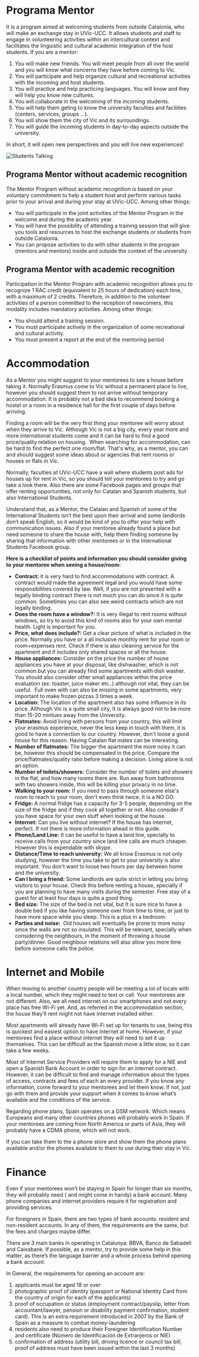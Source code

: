 # Programa Mentor

It is a program aimed at welcoming students from outside Catalonia,  who will make an exchange stay in UVic-UCC. It allows students and staff to engage in volunteering activities within an intercultural context and facilitates the linguistic and cultural academic integration of the host students.
If you are a mentor:

1. You will make new friends. You will meet people from all over the world and you will know what concerns they have before coming to Vic.
2. You will participate and help organize cultural and recreational activities with the incoming and host students.
3. You will practice and help practicing languages. You will know and they will help you know new cultures.
4. You will collaborate in the welcoming of the incoming students.
5. You will help them geting to know the university faculties and facilities (centers, services, groups ...).
6. You will show them the city of Vic and its surroundings.
7. You will guide the incoming students in day-to-day aspects outside the university.

In short, it will open new perspectives and you will live new experiences!

![Students Talking](https://www.uvic.cat/sites/default/files/110_3247_1.jpg)

## Programa Mentor without academic recognition

The Mentor Program without academic recognition is based on your voluntary commitment to help a student host and perform various tasks prior to your arrival and during your stay at UVic-UCC. 
Among other things:
- You will participate in the joint activities of the Mentor Program in the welcome and during the academic year.
- You will have the possibility of attending a training session that will give you tools and resources to host the exchange students or students from outside Catalonia.
- You can propose activities to do with other students in the program (mentors and mentors) inside and outside the context of the university.

## Programa Mentor with academic recognition

Participation in the Mentor Program with academic recognition allows you to recognize 1 RAC credit (equivalent to 25 hours of dedication) each time, with a maximum of 2 credits. Therefore, in addition to the volunteer activities of a person committed to the reception of newcomers, this modality includes mandatory activities. 
Among other things:

- You should attend a training session.
- You must participate actively in the organization of some recreational and cultural activity.
- You must present a report at the end of the mentoring period

# Accommodation

As a Mentor you might suggest to your mentorees to see a house before taking it. Normally Erasmus come to Vic without a permanent place to live, however you should suggest them to not arrive without temporary accommodation. It is probably not a bad idea to recommend booking a hostel or a room in a residence hall for the first couple of days before arriving. 

Finding a room will be the very first thing your mentoree will worry about when they arrive to Vic. Although Vic is not a big city, every year more and more international students come and it can be hard to find a good price/quality relation on housing. 
When searching for accommodation, can be hard to find the perfect one room/flat. That's why, as a mentor, you can and should suggest some ideas about or agencies that rent rooms or houses or flats in Vic. 

Normally, faculties at UVic-UCC have a wall where students post ads for houses up for rent in Vic, so you should tell your mentorees to try and go take a look there. Also there are some Facebook pages and groups that offer renting opportunities, not only for Catalan and Spanish students, but also International Students.

Understand that, as a Mentor, the Catalan and Spanish of some of the International Students isn’t the best upon their arrival and some landlords don’t speak English, so it would be kind of you to offer your help with communication issues. Also if your mentoree already found a place but need someone to share the house with, help them finding someone by sharing that information with other mentorees or in the International Students Facebook group.

**Here is a checklist of points and information you should consider giving to your mentoree when seeing a house/room:**

- **Contract:** it is very hard to find accommodations with contract. A contract would made the agreement legal and you would have some responsibilities covered by law. Well, if you are not presented with a legally binding contract there is not much you can do since it is quite common. Sometimes you can also see weird contracts which are not legally binding.
- **Does the room have a window?:** It is very illegal to rent rooms without windows, so try to avoid this kind of rooms also for your own mental health. Light is important for you.
- **Price, what does include?:** Get a clear picture of what is included in the price. Normally you have or a all inclusive monthly rent for your room or room+expenses rent. Check if there is also cleaning service for the apartment and if includes only shared spaces or all the house.
- **House appliances:** Consider on the price the number of house appliances you have at your disposal, like dishwasher, which is not common but you can already find some apartments with dish washer. You should also consider other small appliances within the price evaluation (ex: toaster, juice maker etc..) although not vital, they can be useful.  Full oven with can also be missing in some apartments, very important to make frozen pizzas 3 times a week.
- **Location:** The location of the apartment also has some influence in its price.  Although Vic is a quite small city, It is always good not to be more than 15-20 mintues away from the University.
- **Flatmates:** Avoid living with persons from your country, this will limit your erasmus experience, never the less keep in touch with them, it is good to have a connection to our country. However, don't loose a good house for this reason. Having Catalan flat mates can be interesting.
- **Number of flatmates:** The bigger the apartment the more noisy it can be, however this should be compensated in the price. Compare the price/flatmates/quality ratio before making a decision. Living alone is not an option.
- **Number of toilets/showers:** Consider the number of toilets and showers in the flat, and how many rooms there are. Run away from bathrooms with two showers inside, this will be killing your privacy in no time.
- **Walking to your room:** If you need to pass through someone else's room to reach to your room, don't even think twice. It is a NO GO.
- **Fridge:** A normal fridge has a capacity for 3-5 people, depending on the size of the fridge and if they cook all together or not. Also consider if you have space for your own stuff when looking at the house. 
- **Internet:** Can you live without internet? If the house has internet, perfect. If not there is more information ahead in this guide.
- **Phone/Land Line:** It can be useful to have a land line, specially to receive calls from your country since land line calls are much cheaper. However this is expendable with skype.
- **Distance/Time to reach university:** We all know Erasmus is not only studying, however the time you take to get to your university is also important. You don't want to loose two hours per day between home and the university.
- **Can I bring a friend:** Some landlords are quite strict in letting you bring visitors to your house. Check this before renting a house, specially if you are planning to have many visits during the semester. Free stay of a guest for at least four days is quite a good thing.
- **Bed size:** The size of the bed is not vital, but It is sure nice to have a double bed if you like having someone over from time to time, or just to have more space while you sleep. This is a plus in a bedroom.
- **Parties and noise:**  Old houses will eventually be prone to more noisy since the walls are not so insulated. This will be relevant, specially when considering the neighbours, in the moment of throwing a house party/dinner. Good neighbour relations will also allow you more time before someone calls the police.

# Internet and Mobile

When moving to another country people will be meeting a lot of locals with a local number, which they might need to text or call. Your mentorees are not different. Also, we all need internet on our smartphones and not every place has free Wi-Fi yet. And, as referred in the accommodation section, the house they’ll rent might not have internet installed either.

Most apartments will already have Wi-Fi set up for tenants to use, being this is quickest and easiest option to have internet at home. However, if your mentorees find a place without internet they will need to set it up themselves. This can be difficult as the Spanish move a little slow, so it can take a few weeks.

Most of Internet Service Providers will require them to apply for a NIE and open a Spanish Bank Account in order to sign for an internet contract. However, it can be difficult to find and manage information about the types of access, contracts and fees of each an every provider. If you know any information, come forward to your mentorees and let them know. If not, just go with them and provide your support when it comes to know what’s available and the conditions of the service.

Regarding phone plans, Spain operates on a GSM network. Which means Europeans and many other countries phones will probably work in Spain. If your mentorees are coming from North America or parts of Asia, they will probably have a CDMA phone, which will not work.

If you can take them to the a phone store and show them the phone plans available and/or the phones available to them to use during their stay in Vic.

# Finance

Even if your mentorees won’t be staying in Spain for longer than six months, they will probably need ( and might come in handy) a bank account. Many phone companies and internet providers require it for registration and providing services. 

For foreigners in Spain, there are two types of bank accounts: resident and non-resident accounts. In any of them, the requirements are the same, but the fees and charges maybe differ.

There are 3 main banks in operating in Catalunya: BBVA, Banco de Sabadell and Caixabank. If possible, as a mentor, try to provide some help in this matter, as there’s the language barrier and a whole process behind opening a bank account.

In General, the requirements for opening an account are:

1. applicants must be aged 18 or over
2. photographic proof of identity (passport or National Identity Card from the country of origin for each of the applicants)
3. proof of occupation or status (employment contract/payslip, letter from accountant/lawyer, pension or disability payment confirmation, student card). This is an extra requirement introduced in 2007 by the Bank of Spain as a measure to combat money-laundering
4. residents also need to produce their Foreigner Identification Number and certificate (Número de Identificación de Extranjeros or NIE)
5. confirmation of address (utility bill, driving licence or council tax bill; proof of address must have been issued within the last 3 months)



